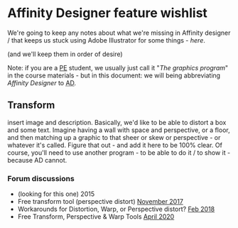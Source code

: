 # Affinity Designer feature wishlist

We're going to keep any notes about what we're missing in Affinity designer / that keeps us stuck using Adobe Illustrator for some things - _here_.

(and we'll keep them in order of desire)

Note: if you are a [PE](https://perpetual.education) student, we usually just call it "_The graphics program_" in the course materials - but in this document: we will being abbreviating _Affinity Designer_ to <abbr title="Affinity Designer">AD</abbr>.

## Transform
insert image and description. Basically, we'd like to be able to distort a box and some text. Imagine having a wall with space and perspective, or a floor, and then matching up a graphic to that sheer or skew or perspective - or whatever it's called. Figure that out - and add it here to be 100% clear. Of course, you'll need to use another program - to be able to do it / to show it - because AD cannot.

### Forum discussions
- (looking for this one) 2015
- Free transform tool (perspective distort) [November 2017](https://forum.affinity.serif.com/index.php?/topic/49408-designer-free-transform-tool-perspective-distort/)
- Workarounds for Distortion, Warp, or Perspective distort? [Feb 2018](https://forum.affinity.serif.com/index.php?/topic/55510-workarounds-for-distortion-warp-or-perspective-distort/)
- Free Transform, Perspective & Warp Tools [April 2020](https://forum.affinity.serif.com/index.php?/topic/113642-free-transform-perspective-warp-tools/)
